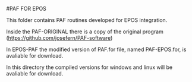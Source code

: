 #PAF FOR EPOS

This folder contains PAF routines developed for EPOS integration.

Inside the PAF-ORIGINAL there is a copy of the original program (https://github.com/josefern/PAF-software)

In EPOS-PAF the modified version of PAF.for file, named PAF-EPOS.for, is avaliable for download.

In this directory the compiled versions for windows and linux will be avaliable for download.
